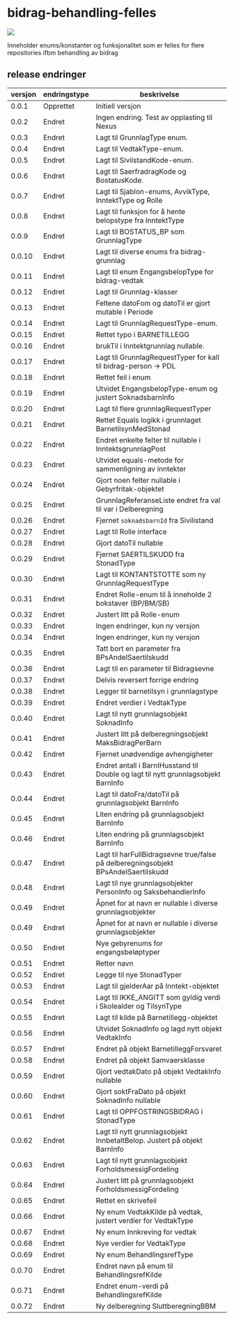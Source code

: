 # bidrag-behandling-felles

![](https://github.com/navikt/bidrag-behandling-felles/workflows/maven%20deploy/badge.svg)

Inneholder enums/konstanter og funksjonalitet som er felles for flere repositories ifbm behandling av bidrag

## release endringer


| versjon | endringstype | beskrivelse                                                                        |
|---------|--------------|------------------------------------------------------------------------------------|
| 0.0.1   | Opprettet    | Initiell versjon                                                                   |
| 0.0.2   | Endret       | Ingen endring. Test av opplasting til Nexus                                        |
| 0.0.3   | Endret       | Lagt til GrunnlagType enum.                                                        |
| 0.0.4   | Endret       | Lagt til VedtakType-enum.                                                          |
| 0.0.5   | Endret       | Lagt til SivilstandKode-enum.                                                      |
| 0.0.6   | Endret       | Lagt til SaerfradragKode og BostatusKode.                                          |
| 0.0.7   | Endret       | Lagt til Sjablon-enums, AvvikType, InntektType og Rolle                            |
| 0.0.8   | Endret       | Lagt til funksjon for å hente belopstype fra InntektType                           |
| 0.0.9   | Endret       | Lagt til BOSTATUS_BP som GrunnlagType                                              |
| 0.0.10  | Endret       | Lagt til diverse enums fra bidrag-grunnlag                                         |
| 0.0.11  | Endret       | Lagt til enum EngangsbelopType for bidrag-vedtak                                   |                     
| 0.0.12  | Endret       | Lagt til Grunnlag-klasser                                                          |
| 0.0.13  | Endret       | Feltene datoFom og datoTil er gjort mutable i Periode                              |
| 0.0.14  | Endret       | Lagt til GrunnlagRequestType-enum.                                                 |
| 0.0.15  | Endret       | Rettet typo i BARNETILLEGG                                                         |
| 0.0.16  | Endret       | brukTil i Inntektgrunnlag nullable.                                                |
| 0.0.17  | Endret       | Lagt til GrunnlagRequestTyper for kall til bidrag-person -> PDL                    |
| 0.0.18  | Endret       | Rettet feil i enum                                                                 |
| 0.0.19  | Endret       | Utvidet EngangsbelopType-enum og justert SoknadsbarnInfo                           |
| 0.0.20  | Endret       | Lagt til flere grunnlagRequestTyper                                                |
| 0.0.21  | Endret       | Rettet Equals logikk i grunnlaget BarnetilsynMedStonad                             |
| 0.0.22  | Endret       | Endret enkelte felter til nullable i InntektsgrunnlagPost                          |
| 0.0.23  | Endret       | Utvidet equals-metode for sammenligning av inntekter                               |
| 0.0.24  | Endret       | Gjort noen felter nullable i Gebyrfritak-objektet                                  |
| 0.0.25  | Endret       | GrunnlagReferanseListe endret fra val til var i Delberegning                       |
| 0.0.26  | Endret       | Fjernet `soknadsbarnId` fra Sivilistand                                            |
| 0.0.27  | Endret       | Lagt til Rolle interface                                                           |
| 0.0.28  | Endret       | Gjort datoTil nullable                                                             |
| 0.0.29  | Endret       | Fjernet SAERTILSKUDD fra StonadType                                                |
| 0.0.30  | Endret       | Lagt til KONTANTSTOTTE som ny GrunnlagRequestType                                  |
| 0.0.31  | Endret       | Endret Rolle-enum til å inneholde 2 bokstaver (BP/BM/SB)                           |
| 0.0.32  | Endret       | Justert litt på Rolle-enum                                                         |
| 0.0.33  | Endret       | Ingen endringer, kun ny versjon                                                    |
| 0.0.34  | Endret       | Ingen endringer, kun ny versjon                                                    |
| 0.0.35  | Endret       | Tatt bort en parameter fra BPsAndelSaertilskudd                                    |
| 0.0.36  | Endret       | Lagt til en parameter til Bidragsevne                                              |
| 0.0.37  | Endret       | Delvis reversert forrige endring                                                   |
| 0.0.38  | Endret       | Legger til barnetilsyn i grunnlagstype                                             |
| 0.0.39  | Endret       | Endret verdier i VedtakType                                                        |
| 0.0.40  | Endret       | Lagt til nytt grunnlagsobjekt SoknadInfo                                           |
| 0.0.41  | Endret       | Justert litt på delberegningsobjekt MaksBidragPerBarn                              |
| 0.0.42  | Endret       | Fjernet unødvendige avhengigheter                                                  |
| 0.0.43  | Endret       | Endret antall i BarnIHusstand til Double og lagt til nytt grunnlagsobjekt BarnInfo |
| 0.0.44  | Endret       | Lagt til datoFra/datoTil på grunnlagsobjekt BarnInfo                               |
| 0.0.45  | Endret       | Liten endring på grunnlagsobjekt BarnInfo                                          |
| 0.0.46  | Endret       | Liten endring på grunnlagsobjekt BarnInfo                                          |
| 0.0.47  | Endret       | Lagt til harFullBidragsevne true/false på delberegningsobjekt BPsAndelSaertilskudd |
| 0.0.48  | Endret       | Lagt til nye grunnlagsobjekter PersonInfo og SaksbehandlerInfo                     |
| 0.0.49  | Endret       | Åpnet for at navn er nullable i diverse grunnlagsobjekter                          |
| 0.0.49  | Endret       | Åpnet for at navn er nullable i diverse grunnlagsobjekter                          |
| 0.0.50  | Endret       | Nye gebyrenums for engangsbeløptyper                                               |
| 0.0.51  | Endret       | Retter navn                                                                        |
| 0.0.52  | Endret       | Legge til nye StonadTyper                                                          |
| 0.0.53  | Endret       | Lagt til gjelderAar på Inntekt-objektet                                            |
| 0.0.54  | Endret       | Lagt til IKKE_ANGITT som gyldig verdi i Skolealder og TilsynType                   |
| 0.0.55  | Endret       | Lagt til kilde på Barnetillegg-objektet                                            |
| 0.0.56  | Endret       | Utvidet SoknadInfo og lagd nytt objekt VedtakInfo                                  |
| 0.0.57  | Endret       | Endret på objekt BarnetilleggForsvaret                                             |
| 0.0.58  | Endret       | Endret på objekt Samvaersklasse                                                    |
| 0.0.59  | Endret       | Gjort vedtakDato på objekt VedtakInfo nullable                                     |
| 0.0.60  | Endret       | Gjort soktFraDato på objekt SoknadInfo nullable                                    |
| 0.0.61  | Endret       | Lagt til OPPFOSTRINGSBIDRAG i StonadType                                           |
| 0.0.62  | Endret       | Lagt til nytt grunnlagsobjekt InnbetaltBelop. Justert på objekt BarnInfo           |
| 0.0.63  | Endret       | Lagt til nytt grunnlagsobjekt ForholdsmessigFordeling                              |
| 0.0.64  | Endret       | Justert litt på grunnlagsobjekt ForholdsmessigFordeling                            |
| 0.0.65  | Endret       | Rettet en skrivefeil                                                               |
| 0.0.66  | Endret       | Ny enum VedtakKilde på vedtak, justert verdier for VedtakType                      |
| 0.0.67  | Endret       | Ny enum Innkreving for vedtak                                                      |
| 0.0.68  | Endret       | Nye verdier for VedtakType                                                         |
| 0.0.69  | Endret       | Ny enum BehandlingsrefType                                                         |
| 0.0.70  | Endret       | Endret navn på enum til BehandlingsrefKilde                                        |
| 0.0.71  | Endret       | Endret enum-verdi på BehandlingsrefKilde                                           |
| 0.0.72  | Endret       | Ny delberegning SluttberegningBBM                                                  |